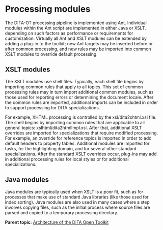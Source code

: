 # Processing modules

The DITA-OT processing pipeline is implemented using Ant. Individual modules within the Ant script are implemented in either Java or XSLT, depending on such factors as performance or requirements for customization. Virtually all Ant and XSLT modules can be extended by adding a plug-in to the toolkit; new Ant targets may be inserted before or after common processing, and new rules may be imported into common XSLT modules to override default processing.

## XSLT modules

The XSLT modules use shell files. Typically, each shell file begins by importing common rules that apply to all topics. This set of common processing rules may in turn import additional common modules, such as those used for reporting errors or determining the document locale. After the common rules are imported, additional imports can be included in order to support processing for DITA specializations.

For example, XHTML processing is controlled by the xsl/dita2xhtml.xsl file. The shell begins by importing common rules that are applicable to all general topics: xslhtml/dita2htmlImpl.xsl. After that, additional XSLT overrides are imported for specializations that require modified processing. For example, an override for reference topics is imported in order to add default headers to property tables. Additional modules are imported for tasks, for the highlighting domain, and for several other standard specializations. After the standard XSLT overrides occur, plug-ins may add in additional processing rules for local styles or for additional specializations.

## Java modules

Java modules are typically used when XSLT is a poor fit, such as for processes that make use of standard Java libraries \(like those used for index sorting\). Java modules are also used in many cases where a step involves copying files, such as the initial process where source files are parsed and copied to a temporary processing directory.

**Parent topic:** [Architecture of the DITA Open Toolkit](../dev_ref/DITA-OTArchitecture.md)

